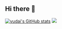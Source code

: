 ## Hi there 👋
[![yudai's GitHub stats](https://github-readme-stats-orcin-zeta-33.vercel.app/api?username=yudai89&theme=vue-dark&show_icons=true)](https://github.com/yudai89/github-readme-stats)
![](http://github-profile-summary-alpha.vercel.app/api/cards/profile-details?username=yudai89&theme=default)
